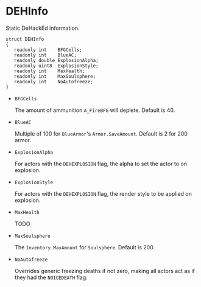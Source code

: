 # DEHInfo

Static DeHackEd information.

```
struct DEHInfo
{
   readonly int    BFGCells;
   readonly int    BlueAC;
   readonly double ExplosionAlpha;
   readonly uint8  ExplosionStyle;
   readonly int    MaxHealth;
   readonly int    MaxSoulsphere;
   readonly int    NoAutofreeze;
}
```

- `BFGCells`

   The amount of ammunition `A_FireBFG` will deplete. Default is 40.

- `BlueAC`

   Multiple of 100 for `BlueArmor`'s `Armor.SaveAmount`. Default is 2 for 200
   armor.

- `ExplosionAlpha`

   For actors with the `DEHEXPLOSION` flag, the alpha to set the actor to on
   explosion.

- `ExplosionStyle`

   For actors with the `DEHEXPLOSION` flag, the render style to be applied on
   explosion.

- `MaxHealth`

   TODO

- `MaxSoulsphere`

   The `Inventory.MaxAmount` for `Soulsphere`. Default is 200.

- `NoAutofreeze`

   Overrides generic freezing deaths if not zero, making all actors act as if
   they had the `NOICEDEATH` flag.

<!-- EOF -->
